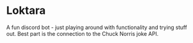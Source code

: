 # Loktara
A fun discord bot - just playing around with functionality and trying stuff out.  Best part is the connection to the Chuck Norris joke API.
